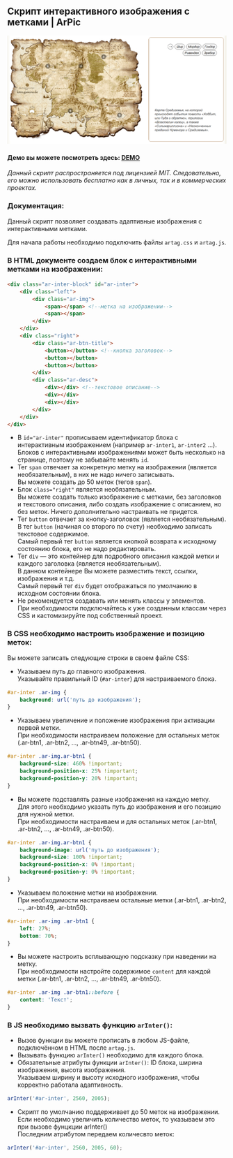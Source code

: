 ## Скрипт интерактивного изображения с метками | ArPic

![Демо](demo.png)

#### Демо вы можете посмотреть здесь: [DEMO](https://art.osepyan.ru/arpic/)

*Данный скрипт распространяется под лицензией MIT. Следовательно, его можно использовать бесплатно как в личных, так и в коммерческих проектах.*

### Документация:

Данный скрипт позволяет создавать адаптивные изображения с интерактивными метками.

Для начала работы необходимо подключить файлы `artag.css` и `artag.js`.

### В HTML документе создаем блок с интерактивными метками на изображении:

```html
<div class="ar-inter-block" id="ar-inter">
    <div class="left">
        <div class="ar-img">
            <span></span> <!--метка на изображении-->
            <span></span>
        </div>
    </div>
    <div class="right">
        <div class="ar-btn-title">
            <button></button> <!--кнопка заголовок-->
            <button></button>
            <button></button>
        </div>
        <div class="ar-desc">
            <div></div> <!--текстовое описание-->
            <div></div>
            <div></div>
        </div>
    </div>
</div>
```

- В `id="ar-inter"` прописываем идентификатор блока с интерактивным изображением (например `ar-inter1`, `ar-inter2` ...).  
  Блоков с интерактивными изображениями может быть несколько на странице, поэтому не забывайте менять `id`.
- Тег `span` отвечает за конкретную метку на изображении (является необязательным), в них не надо ничего записывать.  
  Вы можете создать до 50 меток (тегов `span`).
- Блок `class="right"` является необязательным.  
  Вы можете создать только изображение с метками, без заголовков и текстового описания, либо создать изображение с описанием, но без меток. Ничего дополнительно настраивать не придется.
- Тег `button` отвечает за кнопку-заголовок (является необязательным). В тег `button` (начиная со второго по счету) необходимо записать текстовое содержимое.  
  Самый первый тег `button` является кнопкой возврата к исходному состоянию блока, его не надо редактировать.
- Тег `div` — это контейнер для подробного описания каждой метки и каждого заголовка (является необязательным).  
  В данном контейнере Вы можете разместить текст, ссылки, изображения и т.д.  
  Самый первый тег `div` будет отображаться по умолчанию в исходном состоянии блока.
- Не рекомендуется создавать или менять классы у элементов.  
  При необходимости подключайтесь к уже созданным классам через CSS и кастомизируйте под собственный проект.

### В CSS необходимо настроить изображение и позицию меток:

Вы можете записать следующие строки в своем файле CSS:

- Указываем путь до главного изображения.  
  Указывайте правильный ID (`#ar-inter`) для настраиваемого блока.

```css
#ar-inter .ar-img {
    background: url('путь до изображения');
}
```

- Указываем увеличение и положение изображения при активации первой метки.  
  При необходимости настраиваем положение для остальных меток (.ar-btn1, .ar-btn2, ..., .ar-btn49, .ar-btn50).

```css
#ar-inter .ar-img.ar-btn1 {
    background-size: 460% !important;
    background-position-x: 25% !important;
    background-position-y: 20% !important;
}
```

- Вы можете подставлять разные изображения на каждую метку.  
  Для этого необходимо указать путь до изображения и его позицию для нужной метки.  
  При необходимости настраиваем и для остальных меток (.ar-btn1, .ar-btn2, ..., .ar-btn49, .ar-btn50).

```css
#ar-inter .ar-img.ar-btn1 {
    background-image: url('путь до изображения');
    background-size: 100% !important;
    background-position-x: 0% !important;
    background-position-y: 0% !important;
}
```

- Указываем положение метки на изображении.  
  При необходимости настраиваем остальные метки (.ar-btn1, .ar-btn2, ..., .ar-btn49, .ar-btn50).

```css
#ar-inter .ar-img .ar-btn1 {
    left: 27%;
    bottom: 70%;
}
```

- Вы можете настроить всплывающую подсказку при наведении на метку.  
  При необходимости настройте содержимое `content` для каждой метки (.ar-btn1, .ar-btn2, ..., .ar-btn49, .ar-btn50).

```css
#ar-inter .ar-img .ar-btn1::before {
    content: 'Текст';
}
```

### В JS необходимо вызвать функцию `arInter()`:

- Вызов функции вы можете прописать в любом JS-файле, подключённом в HTML после `artag.js`.
- Вызывать функцию `arInter()` необходимо для каждого блока.
- Обязательные атрибуты функции `arInter()`: ID блока, ширина изображения, высота изображения.  
  Указываем ширину и высоту исходного изображения, чтобы корректно работала адаптивность.

```javascript
arInter('#ar-inter', 2560, 2005);
```
- Скрипт по умолчанию поддерживает до 50 меток на изображении.  
  Если необходимо увеличить количество меток, то указываем это при вызове фунцкции arInter()  
  Последним атрибутом передаем количесвто меток:

```javascript
arInter('#ar-inter', 2560, 2005, 60);
```